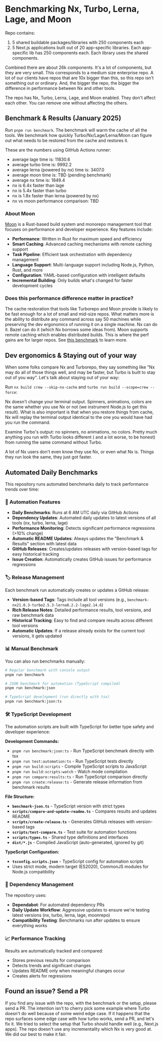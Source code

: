 # Benchmarking Nx, Turbo, Lerna, Lage, and Moon

Repo contains:

1. 5 shared buildable packages/libraries with 250 components each
2. 5 Next.js applications built out of 20 app-specific libraries. Each app-specific lib has 250 components each. Each
   library uses the shared components.

Combined there are about 26k components. It's a lot of components, but they are very small. This corresponds to a medium
size enterprise repo. A lot of our clients have repos that are 10x bigger than this, so this repo isn't something out or
ordinary. And, the bigger the repo, the bigger the difference in performance between Nx and other tools.

The repo has Nx, Turbo, Lerna, Lage, and Moon enabled. They don't affect each other. You can remove one without affecting the
others.

## Benchmark & Results (January 2025)

Run `pnpm run benchmark`. The benchmark will warm the cache of all the tools. We benchmark how quickly
Turbo/Nx/Lage/Lerna/Moon can figure out what needs to be restored from the cache and restores it.

These are the numbers using GitHub Actions runner:

* average lage time is: 11830.6
* average turbo time is: 9992.2
* average lerna (powered by nx) time is: 3407.0
* average moon time is: TBD (pending benchmark)
* average nx time is: 1849.4
* nx is 6.4x faster than lage
* nx is 5.4x faster than turbo
* nx is 1.8x faster than lerna (powered by nx)
* nx vs moon performance comparison: TBD

### About Moon

[Moon](https://moonrepo.dev/) is a Rust-based build system and monorepo management tool that focuses on performance and developer experience. Key features include:

* **Performance**: Written in Rust for maximum speed and efficiency
* **Smart Caching**: Advanced caching mechanisms with remote caching support
* **Task Pipeline**: Efficient task orchestration with dependency management
* **Language Support**: Multi-language support including Node.js, Python, Rust, and more
* **Configuration**: YAML-based configuration with intelligent defaults
* **Incremental Building**: Only builds what's changed for faster development cycles

### Does this performance difference matter in practice?

The cache restoration that tools like Turborepo and Moon provide is likely to be fast enough for a lot of small and mid-size repos.
What matters more is the ability to distribute any command across say 50 machines while
preserving the dev ergonomics of running it on a single machine. Nx can do it. Bazel can do it (which Nx
borrows some
ideas from). Moon supports remote caching which enables distributed builds. This is where the perf gains are for larger repos.
See [this benchmark](https://github.com/vsavkin/interstellar) to learn more.

## Dev ergonomics & Staying out of your way

When some folks compare Nx and Turborepo, they say something like "Nx may do all of those things well, and may be
faster, but Turbo is built to stay out of you way". Let's talk about staying out of your way:

Run `nx build crew --skip-nx-cache` and `turbo run build --scope=crew --force`:

Nx doesn't change your terminal output. Spinners, animations, colors are the same whether you use Nx or not (we
instrument Node.js to get this result). What is also important is that when you restore things from cache, Nx will
replay the terminal output identical to the one you would have had you run the command.

Examine Turbo's output: no spinners, no animations, no colors. Pretty much anything you run with Turbo looks different (
and a lot worse, to be honest) from running the same command without Turbo.

A lot of Nx users don't even know they use Nx, or even what Nx is. Things they run look the same, they just got faster.

## Automated Daily Benchmarks

This repository runs automated benchmarks daily to track performance trends over time:

### 🤖 Automation Features

* **Daily Benchmarks**: Runs at 6 AM UTC daily via GitHub Actions
* **Dependency Updates**: Automated daily updates to latest versions of all tools (nx, turbo, lerna, lage)
* **Performance Monitoring**: Detects significant performance regressions (>10% change)
* **Automatic README Updates**: Always updates the "Benchmark & Results" section with latest data
* **GitHub Releases**: Creates/updates releases with version-based tags for easy historical tracking
* **Issue Creation**: Automatically creates GitHub issues for performance regressions

### 🏷️ Release Management

Each benchmark run automatically creates or updates a GitHub release:

* **Version-based Tags**: Tags include all tool versions (e.g., `benchmark-nx21.0.3-turbo2.5.3-lerna8.2.2-lage2.14.6`)
* **Rich Release Notes**: Detailed performance results, tool versions, and raw benchmark data
* **Historical Tracking**: Easy to find and compare results across different tool versions
* **Automatic Updates**: If a release already exists for the current tool versions, it gets updated

### 📊 Manual Benchmark

You can also run benchmarks manually:

```bash
# Regular benchmark with console output
pnpm run benchmark

# JSON benchmark for automation (TypeScript compiled)
pnpm run benchmark:json

# TypeScript development (run directly with tsx)
pnpm run benchmark:json:ts
```

### 🛠️ TypeScript Development

The automation scripts are built with TypeScript for better type safety and developer experience:

**Development Commands:**

* `pnpm run benchmark:json:ts` - Run TypeScript benchmark directly with tsx
* `pnpm run test:automation:ts` - Run TypeScript tests directly
* `pnpm run build:scripts` - Compile TypeScript scripts to JavaScript
* `pnpm run build:scripts:watch` - Watch mode compilation
* `pnpm run compare:results:ts` - Run TypeScript comparison directly
* `pnpm run create:release:ts` - Generate release information from benchmark results

**File Structure:**

* **`benchmark-json.ts`** - TypeScript version with strict types
* **`scripts/compare-and-update-readme.ts`** - Compares results and updates README
* **`scripts/create-release.ts`** - Generates GitHub releases with version-based tags
* **`scripts/test-compare.ts`** - Test suite for automation functions
* **`scripts/types.ts`** - Shared type definitions and interfaces
* **`dist/*.js`** - Compiled JavaScript (auto-generated, ignored by git)

**TypeScript Configuration:**

* **`tsconfig.scripts.json`** - TypeScript config for automation scripts
* Uses strict mode, modern target (ES2020), CommonJS modules for Node.js compatibility

### 🔧 Dependency Management

The repository uses:

* **Dependabot**: For automated dependency PRs
* **Daily Update Workflow**: Aggressive updates to ensure we're testing latest versions (nx, turbo, lerna, lage, moonrepo)
* **Compatibility Testing**: Benchmarks run after updates to ensure everything works

### 📈 Performance Tracking

Results are automatically tracked and compared:

* Stores previous results for comparison
* Detects trends and significant changes
* Updates README only when meaningful changes occur
* Creates alerts for regressions

## Found an issue? Send a PR

If you find any issue with the repo, with the benchmark or the setup, please send a PR. The intention isn't to cherry
pick some example where Turbo doesn't do well because of some weird edge case. If it happens that the repo surfaces some
edge case with how turbo works, send a PR, and let's fix it. We tried to select the setup that Turbo should handle
well (e.g., Next.js apps). The repo doesn't use any incrementality which Nx is very good at. We did our best to make it
fair.

